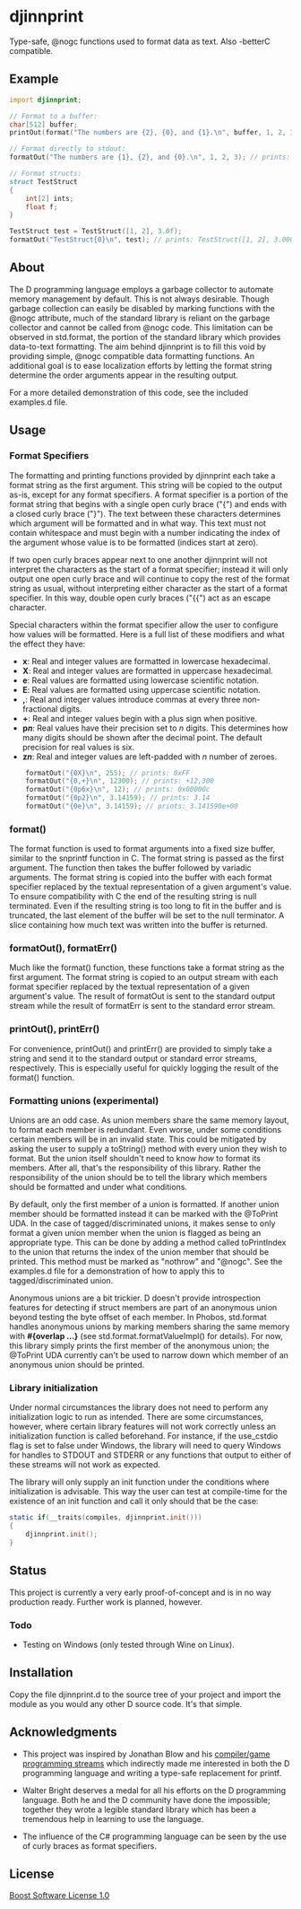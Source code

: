 # djinnprint

Type-safe, @nogc functions used to format data as text. Also -betterC compatible.

## Example

```D
import djinnprint;

// Format to a buffer:
char[512] buffer;
printOut(format("The numbers are {2}, {0}, and {1}.\n", buffer, 1, 2, 3)); // prints: The numbers are 3, 1, and 2.

// Format directly to stdout:
formatOut("The numbers are {1}, {2}, and {0}.\n", 1, 2, 3); // prints: The numbers are 2, 3, and 1.

// Format structs:
struct TestStruct
{
    int[2] ints;
    float f;
}

TestStruct test = TestStruct([1, 2], 3.0f);
formatOut("TestStruct{0}\n", test); // prints: TestStruct([1, 2], 3.000000)
```

## About

The D programming language employs a garbage collector to automate memory management by default. This is not always desirable. Though garbage collection can easily be disabled by marking functions with the @nogc attribute, much of the standard library is reliant on the garbage collector and cannot be called from @nogc code. This limitation can be observed in std.format, the portion of the standard library which provides data-to-text formatting. The aim behind djinnprint is to fill this void by providing simple, @nogc compatible data formatting functions. An additional goal is to ease localization efforts by letting the format string determine the order arguments appear in the resulting output.

For a more detailed demonstration of this code, see the included examples.d file.

## Usage

### Format Specifiers

The formatting and printing functions provided by djinnprint each take a format string as the first argument. This string will be copied to the output as-is, except for any format specifiers. A format specifier is a portion of the format string that begins with a single open curly brace ("{") and ends with a closed curly brace ("}"). The text between these characters determines which argument will be formatted and in what way. This text must not contain whitespace and must begin with a number indicating the index of the argument whose value is to be formatted (indices start at zero).

If two open curly braces appear next to one another djinnprint will not interpret the characters as the start of a format specifier; instead it will only output one open curly brace and will continue to copy the rest of the format string as usual, without interpreting either character as the start of a format specifier. In this way, double open curly braces ("{{") act as an escape character.

Special characters within the format specifier allow the user to configure how values will be formatted. Here is a full list of these modifiers and what the effect they have:

* __x__: Real and integer values are formatted in lowercase hexadecimal.
* __X__: Real and integer values are formatted in uppercase hexadecimal.
* __e__: Real values are formatted using lowercase scientific notation.
* __E__: Real values are formatted using uppercase scientific notation.
* __,__: Real and integer values introduce commas at every three non-fractional digits.
* __+__: Real and integer values begin with a plus sign when positive.
* __p*n*__: Real values have their precision set to *n* digits. This determines how many digits should be shown after the decimal point. The default precision for real values is six.
* __z*n*__: Real and integer values are left-padded with *n* number of zeroes.

```D
    formatOut("{0X}\n", 255); // prints: 0xFF
    formatOut("{0,+}\n", 12300); // prints: +12,300
    formatOut("{0p6x}\n", 12); // prints: 0x00000c
    formatOut("{0p2}\n", 3.14159); // prints: 3.14
    formatOut("{0e}\n", 3.14159); // prints: 3.141590e+00
```

### format()

The format function is used to format arguments into a fixed size buffer, similar to the snprintf function in C. The format string is passed as the first argument. The function then takes the buffer followed by variadic arguments. The format string is copied into the buffer with each format specifier replaced by the textual representation of a given argument's value. To ensure compatibility with C the end of the resulting string is null terminated. Even if the resulting string is too long to fit in the buffer and is truncated, the last element of the buffer will be set to the null terminator. A slice containing how much text was written into the buffer is returned.

### formatOut(), formatErr()

Much like the format() function, these functions take a format string as the first argument. The format string is copied to an output stream with each format specifier replaced by the textual representation of a given argument's value. The result of formatOut is sent to the standard output stream while the result of formatErr is sent to the standard error stream.

### printOut(), printErr()

For convenience, printOut() and printErr() are provided to simply take a string and send it to the standard output or standard error streams, respectively. This is especially useful for quickly logging the result of the format() function.

### Formatting unions (experimental)

Unions are an odd case. As union members share the same memory layout, to format each member is redundant. Even worse, under some conditions certain members will be in an invalid state. This could be mitigated by asking the user to supply a toString() method with every union they wish to format. But the union itself shouldn't need to know *how* to format its members. After all, that's the responsibility of this library. Rather the responsibility of the union should be to tell the library which members should be formatted and under what conditions.

By default, only the first member of a union is formatted. If another union member should be formatted instead it can be marked with the @ToPrint UDA. In the case of tagged/discriminated unions, it makes sense to only format a given union member when the union is flagged as being an appropriate type. This can be done by adding a method called toPrintIndex to the union that returns the index of the union member that should be printed. This method must be marked as "nothrow" and "@nogc". See the examples.d file for a demonstration of how to apply this to tagged/discriminated union.

Anonymous unions are a bit trickier. D doesn't provide introspection features for detecting if struct members are part of an anonymous union beyond testing the byte offset of each member. In Phobos, std.format handles anonymous unions by marking members sharing the same memory with __#{overlap ...}__ (see std.format.formatValueImpl() for details). For now, this library simply prints the first member of the anonymous union; the @ToPrint UDA currently can't be used to narrow down which member of an anonymous union should be printed.

### Library initialization

Under normal circumstances the library does not need to perform any initialization logic to run as intended. There are some circumstances, however, where certain library features will not work correctly unless an initialization function is called beforehand. For instance, if the use_cstdio flag is set to false under Windows, the library will need to query Windows for handles to STDOUT and STDERR or any functions that output to either of these streams will not work as expected.

The library will only supply an init function under the conditions where initialization is advisable. This way the user can test at compile-time for the existence of an init function and call it only should that be the case:

```D
static if(__traits(compiles, djinnprint.init()))
{
    djinnprint.init();
}
```

## Status

This project is currently a very early proof-of-concept and is in no way production ready. Further work is planned, however.

### Todo

* Testing on Windows (only tested through Wine on Linux).

## Installation

Copy the file djinnprint.d to the source tree of your project and import the module as you would any other D source code. It's that simple.

## Acknowledgments

* This project was inspired by Jonathan Blow and his [compiler/game programming streams](https://www.youtube.com/user/jblow888/videos) which indirectly made me interested in both the D programming language and writing a type-safe replacement for printf.

* Walter Bright deserves a medal for all his efforts on the D programming language. Both he and the D community have done the impossible; together they wrote a legible standard library which has been a tremendous help in learning to use the language.

* The influence of the C# programming language can be seen by the use of curly braces as format specifiers.

## License

[Boost Software License 1.0](https://www.boost.org/LICENSE_1_0.txt)
